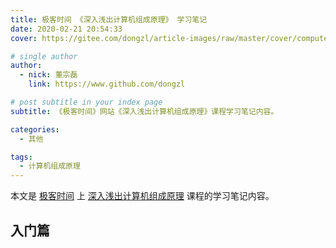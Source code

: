 ```yaml
---
title: 极客时间 《深入浅出计算机组成原理》 学习笔记
date: 2020-02-21 20:54:33
cover: https://gitee.com/dongzl/article-images/raw/master/cover/computer_composition.png

# single author
author:
  - nick: 董宗磊
    link: https://www.github.com/dongzl

# post subtitle in your index page
subtitle: 《极客时间》网站《深入浅出计算机组成原理》课程学习笔记内容。

categories: 
  - 其他

tags: 
  - 计算机组成原理
---
```


本文是 [极客时间](https://time.geekbang.org/) 上 [深入浅出计算机组成原理](https://time.geekbang.org/column/intro/170) 课程的学习笔记内容。

<!-- more -->

## 入门篇

### 